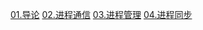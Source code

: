 [01.导论](https://github.com/HDZ12/Operating-System/blob/main/01.%E5%AF%BC%E8%AE%BA.md)
[02.进程通信](https://github.com/HDZ12/Operating-System/blob/main/02.%E8%BF%9B%E7%A8%8B%E9%80%9A%E4%BF%A1.md)
[03.进程管理](https://github.com/HDZ12/Operating-System/blob/main/03.%E8%BF%9B%E7%A8%8B%E7%AE%A1%E7%90%86.md)
[04.进程同步](https://github.com/HDZ12/Operating-System/blob/main/04.%E8%BF%9B%E7%A8%8B%E5%90%8C%E6%AD%A5.md)
